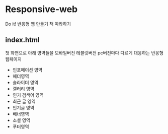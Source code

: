 # Responsive-web

Do it! 반응형 웹 만들기 책 따라하기

## index.html

첫 화면으로 아래 영역들을 모바일버전 테블릿버전 pc버전마다 다르게 대응하는 반응형 웹페이지

* 인포메이션 영역
* 헤더영역
* 슬라이더 영역
* 갤러리 영역
* 인기 검색어 영역
* 최근 글 영역
* 인기글 영역
* 배너영역
* 소셜 영역
* 푸터영역
